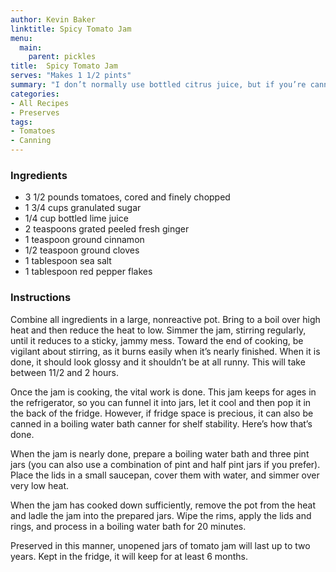 ```yaml
---
author: Kevin Baker
linktitle: Spicy Tomato Jam
menu:
  main:
    parent: pickles
title:  Spicy Tomato Jam
serves: "Makes 1 1/2 pints"
summary: "I don’t normally use bottled citrus juice, but if you’re canning this you should use commercial bottled juice. It has a predictable, consistent acidity that ensures the safety and shelf-stability of the canned jam."
categories:
- All Recipes
- Preserves
tags: 
- Tomatoes
- Canning
---
```


### Ingredients

<div class="ingredient-list"> 

* 3 1/2 pounds tomatoes, cored and finely chopped
* 1 3/4 cups granulated sugar
* 1/4 cup bottled lime juice
* 2 teaspoons grated peeled fresh ginger
* 1 teaspoon ground cinnamon
* 1/2 teaspoon ground cloves
* 1 tablespoon sea salt
* 1 tablespoon red pepper flakes

</div>

### Instructions
Combine all ingredients in a large, nonreactive pot. Bring to a boil over high heat and then reduce the heat to low. Simmer the jam, stirring regularly, until it reduces to a sticky, jammy mess. Toward the end of cooking, be vigilant about stirring, as it burns easily when it’s nearly finished. When it is done, it should look glossy and it shouldn’t be at all runny. This will take between 11/2 and 2 hours.

Once the jam is cooking, the vital work is done. This jam keeps for ages in the refrigerator, so you can funnel it into jars, let it cool and then pop it in the back of the fridge. However, if fridge space is precious, it can also be canned in a boiling water bath canner for shelf stability. Here’s how that’s done.

When the jam is nearly done, prepare a boiling water bath and three pint jars (you can also use a combination of pint and half pint jars if you prefer). Place the lids in a small saucepan, cover them with water, and simmer over very low heat.

When the jam has cooked down sufficiently, remove the pot from the heat and ladle the jam into the prepared jars. Wipe the rims, apply the lids and rings, and process in a boiling water bath for 20 minutes.

Preserved in this manner, unopened jars of tomato jam will last up to two years. Kept in the fridge, it will keep for at least 6 months.

